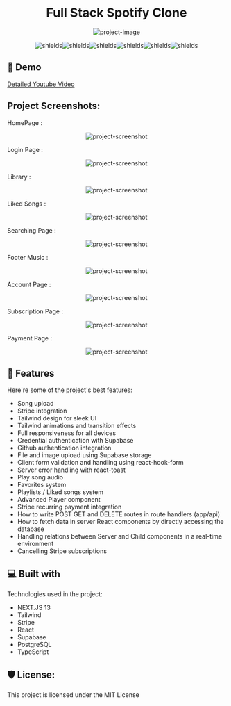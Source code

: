 <h1 align="center" id="title">Full Stack Spotify Clone</h1>

<p align="center"><img src="https://i.hizliresim.com/d259kbq.png" alt="project-image"></p>

<p align="center"><img src="https://img.shields.io/github/issues/hlmclgl/SpotifyClone.svg" alt="shields"><img src="https://img.shields.io/github/stars/hlmclgl/SpotifyClone.svg" alt="shields"><img src="https://img.shields.io/github/forks/hlmclgl/SpotifyClone.svg" alt="shields"><img src="https://img.shields.io/badge/License-MIT-success.svg" alt="shields"><img src="https://img.shields.io/github/watchers/hlmclgl/SpotifyClone.svg" alt="shields"><img src="https://img.shields.io/badge/Maintained%3F-yes-blue.svg" alt="shields"></p>

<h2>🚀 Demo</h2>

[Detailed Youtube Video](https://www.youtube.com/watch?v=0Oe6DPT764o&t=29s&ab_channel=AhmetHilmi%C3%87ilo%C4%9Flu)

<h2>Project Screenshots:</h2>

<p >HomePage  : </p>
<p align="center"><img src="https://i.hizliresim.com/6g64l4h.png" alt="project-screenshot" ></p>

<p >Login Page : </p>
<p align="center"><img src="https://i.hizliresim.com/qlb9r2w.png" alt="project-screenshot" ></p>

<p >Library : </p>
<p align="center"><img src="https://i.hizliresim.com/jfoaaki.png" alt="project-screenshot" ></p>

<p >Liked Songs : </p>
<p align="center"><img src="https://i.hizliresim.com/nuj5gdn.png" alt="project-screenshot" ></p>

<p >Searching Page : </p>
<p align="center"><img src="https://i.hizliresim.com/6fdni62.png" alt="project-screenshot" ></p>

<p >Footer Music : </p>
<p align="center"><img src="https://i.hizliresim.com/s8uktgp.png" alt="project-screenshot" ></p>

<p >Account Page : </p>
<p align="center"><img src="https://i.hizliresim.com/l810t6r.png" alt="project-screenshot" ></p>

<p >Subscription Page : </p>
<p align="center"><img src="https://i.hizliresim.com/8aweob7.png" alt="project-screenshot" ></p>

<p >Payment Page : </p>
<p align="center"><img src="https://i.hizliresim.com/kdwqlwy.png" alt="project-screenshot" ></p>

  
  
<h2>🧐 Features</h2>

Here're some of the project's best features:

*   Song upload
*   Stripe integration
*   Tailwind design for sleek UI
*   Tailwind animations and transition effects
*   Full responsiveness for all devices
*   Credential authentication with Supabase
*   Github authentication integration
*   File and image upload using Supabase storage
*   Client form validation and handling using react-hook-form
*   Server error handling with react-toast
*   Play song audio
*   Favorites system
*   Playlists / Liked songs system
*   Advanced Player component
*   Stripe recurring payment integration
*   How to write POST GET and DELETE routes in route handlers (app/api)
*   How to fetch data in server React components by directly accessing the database
*   Handling relations between Server and Child components in a real-time environment
*   Cancelling Stripe subscriptions

  
  
<h2>💻 Built with</h2>

Technologies used in the project:

*   NEXT.JS 13
*   Tailwind
*   Stripe
*   React
*   Supabase
*   PostgreSQL
*   TypeScript

<h2>🛡️ License:</h2>

This project is licensed under the MIT License
